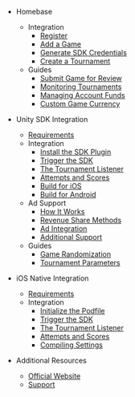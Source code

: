- Homebase

    - Integration
        - [Register](homebase/integration?id=register)
        - [Add a Game](homebase/integration?id=add-a-game)
        - [Generate SDK Credentials](homebase/integration?id=generate-sdk-credentials)
        - [Create a Tournament](homebase/integration?id=create-a-tournament)
    - Guides
        - [Submit Game for Review](homebase/guides?id=submit-game-for-review)
        - [Monitoring Tournaments](homebase/guides?id=monitoring-tournaments)
        - [Managing Account Funds](homebase/guides?id=managing-account-and-funds)
        - [Custom Game Currency](homebase/guides?id=custom-game-currency)

- Unity SDK Integration

    - [Requirements](unity/requirements?id=requirements)
    - Integration
        - [Install the SDK Plugin](unity/integration?id=install-the-sdk-plugin)
        - [Trigger the SDK](unity/integration?id=trigger-the-sdk)
        - [The Tournament Listener](unity/integration?id=the-tournament-listener)
        - [Attempts and Scores](unity/integration?id=attempts-and-scores)
        - [Build for iOS](unity/integration?id=build-for-ios)
        - [Build for Android](unity/integration?id=build-for-android)
    - Ad Support
        - [How It Works](unity/ads?id=how-it-works)
        - [Revenue Share Methods](unity/ads?id=revenue-share-methods)
        - [Ad Integration](unity/ads?id=ad-integration)
        - [Additional Support](unity/ads?id=additional-support)
    - Guides
        - [Game Randomization](unity/guides?id=game-andomization)
        - [Tournament Parameters](unity/guides?id=tournament-parameters)

- iOS Native Integration

  - [Requirements](ios/requirements?id=requirements)
  - Integration
    - [Initialize the Podfile](ios/integration?id=cocopods-initialization)
    - [Trigger the SDK](ios/integration?id=trigger-the-sdk)
    - [The Tournament Listener](ios/integration?id=the-tournament-listener)
    - [Attempts and Scores](ios/integration?id=attempts-and-scores)
    - [Compiling Settings](ios/integration?id=compiling-settings)

<!--
- Unreal SDK Integration
- Native iOS SDK Integration
- Native Android SDK Integration
-->

- Additional Resources

    - [Official Website](https://www.jackpotrising.com ':target=_blank')
    - [Support](https://support.jackpotrising.com ':target=_blank')
